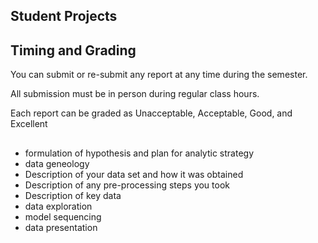 Student Projects
--- 

## Timing and Grading

You can submit or re-submit any report at any time during the semester.  

All submission must be in person during regular class hours.   

Each report can be graded as Unacceptable, Acceptable, Good, and Excellent

##

- formulation of hypothesis and plan for analytic strategy
- data geneology
 - Description of your data set and how it was obtained  
 - Description of any pre-processing steps you took
 - Description of key data 
- data exploration
- model sequencing
- data presentation

